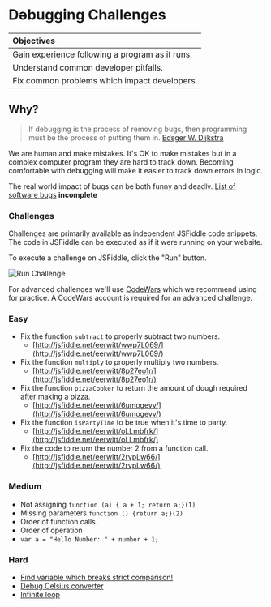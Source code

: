# Dǝbugging Challenges

| Objectives |
| :--- |
| Gain experience following a program as it runs. |
| Understand common developer pitfalls. |
| Fix common problems which impact developers. |

## Why?

> If debugging is the process of removing bugs, then programming must be the process of putting them in. [Edsger W. Dijkstra](https://en.wikiquote.org/wiki/Programming#Debugging)

We are human and make mistakes. It's OK to make mistakes but in a complex computer program they are hard to track down. Becoming comfortable with debugging will make it easier to track down errors in logic.

The real world impact of bugs can be both funny and deadly. [List of software bugs](https://en.wikipedia.org/wiki/List_of_software_bugs) **incomplete**

### Challenges

Challenges are primarily available as independent JSFiddle code snippets. The code in JSFiddle can be executed as if it were running on your website.

To execute a challenge on JSFiddle, click the "Run" button.

![Run Challenge](https://cloud.githubusercontent.com/assets/1329385/10594818/bfc44ff8-7685-11e5-8b6a-dadc6f2d6fa5.png)

For advanced challenges we'll use [CodeWars](http://www.codewars.com/) which we recommend using for practice. A CodeWars account is required for an advanced challenge.

### Easy
* Fix the function `subtract` to properly subtract two numbers.
  * [http://jsfiddle.net/eerwitt/wwp7L069/](http://jsfiddle.net/eerwitt/wwp7L069/)
* Fix the function `multiply` to properly multiply two numbers.
  * [http://jsfiddle.net/eerwitt/8p27eo1r/](http://jsfiddle.net/eerwitt/8p27eo1r/)
* Fix the function `pizzaCooker` to return the amount of dough required after making a pizza.
  * [http://jsfiddle.net/eerwitt/6umogevv/](http://jsfiddle.net/eerwitt/6umogevv/)
* Fix the function `isPartyTime` to be true when it's time to party.
  * [http://jsfiddle.net/eerwitt/oLLmbfrk/](http://jsfiddle.net/eerwitt/oLLmbfrk/)
* Fix the code to return the number 2 from a function call.
  * [http://jsfiddle.net/eerwitt/2rvpLw66/](http://jsfiddle.net/eerwitt/2rvpLw66/)

### Medium
* Not assigning `function (a) { a + 1; return a;}(1)`
* Missing parameters `function () {return a;}(2)`
* Order of function calls.
* Order of operation
* `var a = "Hello Number: " + number + 1;`

### Hard
* [Find variable which breaks strict comparison!](http://www.codewars.com/kata/find-variable-which-breaks-strict-comparison)
* [Debug Celsius converter](http://www.codewars.com/kata/grasshopper-debug)
* [Infinite loop](http://www.codewars.com/kata/unfinished-loop-bug-fixing-number-1/)
